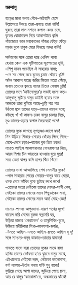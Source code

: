 ### মরুবালু
হাড়ের মালা গলায় গেঁথে–অট্টহাসি হেসে   
                 উল্লাসেতে টলছে তারা–জ্বলছে তারা খালি!  
ঘুরছে তারা লাল   মশানে কপাল–কবর চষে,  
                 বুকের বোমাবারুদ দিয়ে আকাশটারে জ্বালি  
পাঁয়জোরে কাল মহাকালের পাঁজর ফেঁড়ে ফেঁড়ে  
                 মড়ার বুকে চাবুক মেরে ফিরছে মরুর বালি!  

সর্বনাশের সঙ্গে তোরা দম্ভে খেলিস পাশা  
                  হেথায় কোন এক সৃষ্টিপাতের সূত্রপাতের ভূমি,  
–শিশু মানব গড়েছিল ঐ সাহারায় বাসা;  
                    –সে সব গেছে কবে ঘুমের চুমার ধোঁয়ায় ধূমি!  
অটল আকাশ যাচ্ছে জরির ফিতার মতো ফেঁড়ে,  
                     জবান তোদের জ্বলছে যমের চিতার গেলাস চুমি!  
তোদের সনে ‘ডাইনোসুরে’র লড়াই হলো কত–  
                     আলুথালু লুটিয়ে বালুর ডাইনী ছায়ার তলে  
আজকে তারা ঘুমিয়ে আছে–চুল্লি শত শত  
                     উঠলো জ্বলে তাদের হাড়ে–তাদের নাড়ের বলে;  
কাঁদছে খাঁ খাঁ কাফন-ঢাকা বালুর চাকার নিচে,  
                        মুণ্ড তাদের–মড়ার কপাল ভৈরবেরই গলে!  

তোদের বুকে জাগছে মৃগতৃষ্ণা–জাগে ঝড়!  
                          নিস উড়িয়ে শিকার-সোয়ার ধোঁয়ার পিছে পিছে–  
মেঘে-মেঘে চড়াও–বাজের বুক চিরে চক্কর!  
                        নাচতে আছিস আকাশখানার গোখরাফণার নিচে,  
আরব মিশর চীন ভারতের হাওয়ায় ঘুরে ঘুরে!  
                       সত্য ত্রেতা দ্বাপর কলি হাপর খিঁচে খিঁচে!  

 তোদের ভাষা আস্ফালিছে শেখ সেনানীর বুকে!  
                         –লাল সাহারার শেরের সোয়ার–বালুর ঘায়ে ঘেয়ো,  
ধমক মেরে আঁধির বুকে ছুটছে রুখে রুখে!  
                          –তোদের মতো নেইকো তাদের সোদর–সাথী কেহ,  
  নেইকো তাদের মোদের মতন পিছুডাকের মায়া,  
                          নেইকো তাদের মোদের মতন আর্ত মোহ-স্নেহ!  

দানোয়-পাওয়া আগুনদানা–দারুণ পথের মুখে!  
                           ঘায়েল করি মেঘের বুরুজ বল্লমেরি ঘর,  
উড়িয়া হাজার ‘কেরাভেন’ ও তাম্বুশিবির-বুকে,  
                             উজিয়ে মরীচিকার শিখা–কালফণা-জর্জর,  
–টলতে আছিস–দলতে আছিস–জ্বলতে আছিস ধূ ধূ!  
                              সঙ্গে স্যাঙাত-মসুদ্ ডাকাত–তাতার যাযাবর!  

গাড়তে যাবো যারা তোদের বুকের মাঝে বাসা  
                           হাড্ডি তাদের ফোঁফরা হ’য়ে ঝুরবে বালুর মাঝে,  
এইখানেতে নেইকো দরদ, নেইকো ভালোবাসা,  
                           বর্শা লাফায়–উটের গলায় ঘণ্টি শুধু বাজে!  
ফুরিয়ে গেছে আশা যাদের, জুড়িয়ে গেছে জ্বালা,  
                             আয় রে বালুর ‘কারবালা’তে, অন্ধকারের ঝাঁঝে!  
